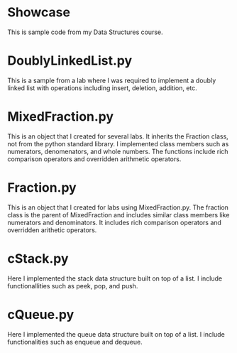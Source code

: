 # Showcase
This is sample code from my Data Structures course.

# DoublyLinkedList.py
This is a sample from a lab where I was required to implement a doubly linked list with operations including insert, deletion, addition, etc.

# MixedFraction.py
This is an object that I created for several labs. It inherits the Fraction class, not from the python standard library. I implemented class members such as numerators, denomenators, and whole numbers. The functions include rich comparison operators and overridden arithmetic operators.

# Fraction.py
This is an object that I created for labs using MixedFraction.py. The fraction class is the parent of MixedFraction and includes similar class members like numerators and denominators. It includes rich comparison operators and overridden arithetic operators.

# cStack.py

Here I implemented the stack data structure built on top of a list. I include functionallities such as peek, pop, and push.

# cQueue.py

Here I implemented the queue data structure built on top of a list. I include functionalities such as enqueue and dequeue.





